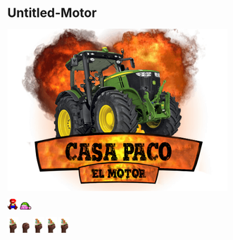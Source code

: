 # Untitled-Motor
<img src="assets/logo.png">

<img src="assets/zzz.gif" width="5%">  <img src="assets/zzzzz.gif" width="5%">

<img src="assets/meatBirthday.png" width="5%"> <img src="assets/meat.png" width="5%"> <img src="assets/meatBirthday.png" width="5%"> <img src="assets/meatBirthday.png" width="5%"> <img src="assets/meatBirthday.png" width="5%">
